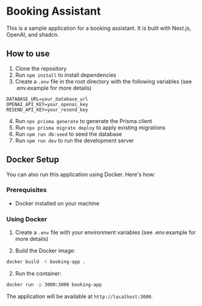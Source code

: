 # Booking Assistant

This is a sample application for a booking assistant. It is built with Next.js, OpenAI, and shadcn.

## How to use

1. Clone the repository
2. Run `npm install` to install dependencies
3. Create a `.env` file in the root directory with the following variables (see .env.example for more details)
```env
DATABASE_URL=your_database_url
OPENAI_API_KEY=your_openai_key
RESEND_API_KEY=your_resend_key
```

4. Run `npx prisma generate` to generate the Prisma client
5. Run `npx prisma migrate deploy` to apply existing migrations
6. Run `npm run db:seed` to seed the database
7. Run `npm run dev` to run the development server



## Docker Setup

You can also run this application using Docker. Here's how:

### Prerequisites

- Docker installed on your machine

### Using Docker

1. Create a `.env` file with your environment variables (see .env.example for more details)

2. Build the Docker image:
```bash
docker build -t booking-app .
```

2. Run the container:
```bash
docker run -p 3000:3000 booking-app
```

The application will be available at `http://localhost:3000`.
